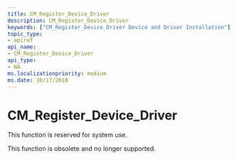```yaml
---
title: CM_Register_Device_Driver
description: CM_Register_Device_Driver
keywords: ["CM_Register_Device_Driver Device and Driver Installation"]
topic_type:
- apiref
api_name:
- CM_Register_Device_Driver
api_type:
- NA
ms.localizationpriority: medium
ms.date: 10/17/2018
---
```


# CM_Register_Device_Driver

This function is reserved for system use.

This function is obsolete and no longer supported.
